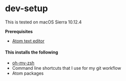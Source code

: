 # dev-setup

This is tested on macOS Sierra 10.12.4

**Prerequisites**
- [Atom text editor](http://atom.io)

#### This installs the following
- [oh-my-zsh](https://github.com/robbyrussell/oh-my-zsh)
- Command line shortcuts that I use for my git workflow
- Atom packages
